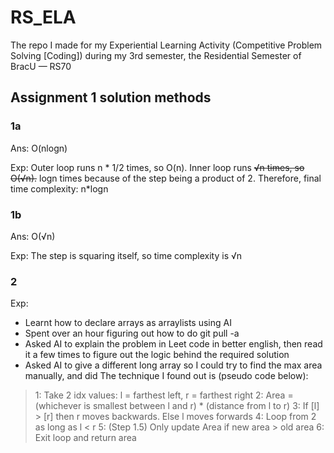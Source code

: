 # RS_ELA
The repo I made for my Experiential Learning Activity (Competitive Problem Solving [Coding]) during my 3rd semester, the Residential Semester of BracU — RS70

## Assignment 1 solution methods
### 1a
Ans: O(nlogn)

Exp: Outer loop runs n * 1/2 times, so O(n). Inner loop runs ~~√n times, so O(√n).~~ logn times because of the step being a product of 2. Therefore, final time complexity: n*logn
### 1b
Ans: O(√n)

Exp: The step is squaring itself, so time complexity is √n

### 2
Exp:
- Learnt how to declare arrays as arraylists using AI
- Spent over an hour figuring out how to do git pull -a
- Asked AI to explain the problem in Leet code in better english, then read it a few times to figure out the logic behind the required solution
- Asked AI to give a different long array so I could try to find the max area manually, and did
The technique I found out is (pseudo code below):
> 1: Take 2 idx values: l = farthest left, r = farthest right
> 2: Area = (whichever is smallest between l and r) * (distance from l to r)
> 3: If [l] > [r] then r moves backwards. Else l moves forwards
> 4: Loop from 2 as long as l < r
> 5: (Step 1.5) Only update Area if new area > old area
> 6: Exit loop and return area
